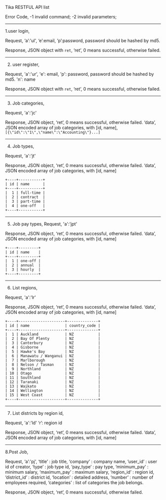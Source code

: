 Tika RESTFUL API list

Error Code,
-1 invalid command;
-2 invalid parameters;

---

1.user login,

Request,
‘a’:'ul',
‘e’:email,
’p’:password, password should be hashed by md5.

Response,
JSON object with `ret`,
‘ret’, 0 means successful, otherwise failed.

---

2.  user register,

Request,
'a':'ur',
'e': email,
'p': password, password should be hashed by md5.
'n': name

Response,
JSON object with `ret`,
‘ret’, 0 means successful, otherwise failed.

---

3.  Job categories,

Request,
'a':'jc'

Response,
JSON object,
‘ret’, 0 means successful, otherwise failed.
‘data’, JSON encoded array of job categories, with [id, name], `[{\"id\":\"1\",\"name\":\"Accounting\"}...]`

---

4.  Job types,

Request,
'a':'jt'

Response,
JSON object,
‘ret’, 0 means successful, otherwise failed.
‘data’, JSON encoded array of job categories, with [id, name]

    +----+-----------+
    | id | name      |
    +----+-----------+
    |  1 | full-time |
    |  2 | contract  |
    |  3 | part-time |
    |  4 | one-off   |
    +----+-----------+

---

5.  Job pay types,
    Request,
    'a':'jpt'

Response,
JSON object,
‘ret’, 0 means successful, otherwise failed.
‘data’, JSON encoded array of job categories, with [id, name]

    +----+---------+
    | id | name    |
    +----+---------+
    |  1 | one-off |
    |  2 | annual  |
    |  3 | hourly  |
    +----+---------+

---

6.  List regions,

Request,
'a':'lr'

Response,
JSON object,
‘ret’, 0 means successful, otherwise failed.
‘data’, JSON encoded array of job categories, with [id, name]

    +----+---------------------+--------------+
    | id | name                | country_code |
    +----+---------------------+--------------+
    |  1 | Auckland            | NZ           |
    |  2 | Bay Of Plenty       | NZ           |
    |  3 | Canterbury          | NZ           |
    |  4 | Gisborne            | NZ           |
    |  5 | Hawke's Bay         | NZ           |
    |  6 | Manawatu / Wanganui | NZ           |
    |  7 | Marlborough         | NZ           |
    |  8 | Nelson / Tasman     | NZ           |
    |  9 | Northland           | NZ           |
    | 10 | Otago               | NZ           |
    | 11 | Southland           | NZ           |
    | 12 | Taranaki            | NZ           |
    | 13 | Waikato             | NZ           |
    | 14 | Wellington          | NZ           |
    | 15 | West Coast          | NZ           |
    +----+---------------------+--------------+

---

7.  List districts by region id,

Request,
'a':'ld'
‘r’: region id

Response,
JSON object,
‘ret’, 0 means successful, otherwise failed.
‘data’, JSON encoded array of job categories, with [id, name]

---

8.Post Job,

Request,
‘a’:'pj',
‘title’ : job title,
‘company’ : company name,
’user_id’ : user id of creator,
‘type’ : job type id,
‘pay_type’ : pay type,
‘minimum_pay’ : minimum salary,
‘maximum_pay’ : maximum salary,
‘region_id’ : region id,
‘district_id’ : district id,
‘location’ : detailed address,
‘number’ : number of employees required,
‘categories’ : list of categories the job belongs.

Response,
JSON object,
‘ret’, 0 means successful, otherwise failed.
